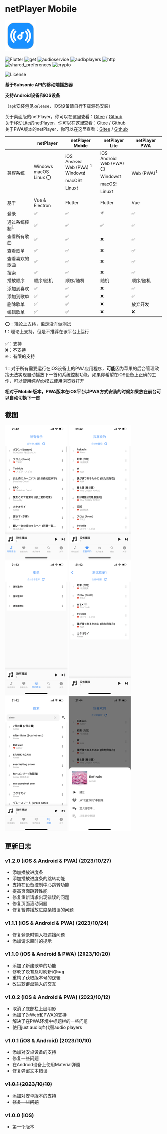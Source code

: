# netPlayer Mobile

<img src="./_assets/icon.png" width="100px">

![Flutter](https://img.shields.io/badge/Flutter-3.13-blue?logo=Flutter)
![get](https://img.shields.io/badge/get-4.6.5-red)
![audioservice](https://img.shields.io/badge/audio_service-0.18.10-green)
![audioplayers](https://img.shields.io/badge/audioplayers-1.1.0-yellow)
![http](https://img.shields.io/badge/http-1.1.0-orange)
![shared_preferences](https://img.shields.io/badge/shared_preferences-2.2.0-lightgreen)
![crypto](https://img.shields.io/badge/crypto-3.0.3-lightblue)

![License](https://img.shields.io/badge/License-MIT-dark_green)

**基于Subsonic API的移动端播放器**

**支持Android设备和iOS设备**

（`apk`安装包见`Release`，iOS设备请自行下载源码安装）

关于桌面版的netPlayer，你可以在这里查看：[Gitee](https://gitee.com/Ryan-zhou/net-player) / [Github](https://github.com/Zhoucheng133/net-player)  
关于移动Lite的netPlayer，你可以在这里查看：[Gitee](https://gitee.com/Ryan-zhou/net-player_-lite) / [Github](https://github.com/Zhoucheng133/neyPlayer_Lite)  
关于PWA版本的netPlayer，你可以在这里查看：[Gitee](https://gitee.com/Ryan-zhou/net-player-pwa) / [Github](https://github.com/Zhoucheng133/netPlayer-PWA)


|                          | netPlayer                       | netPlayer Mobile                                             | netPlayer Lite                                               | netPlayer PWA         |
| ------------------------ | ------------------------------- | ------------------------------------------------------------ | ------------------------------------------------------------ | --------------------- |
| 兼容系统                 | Windows<br />macOS<br />Linux ⭕ | iOS<br />Android<br />Web (PWA) <sup>1</sup><br />Windows❗<br />macOS❗<br />Linux❗ | iOS<br />Android<br />Web (PWA) ⭕<br />Windows❗<br />macOS❗<br />Linux❗ | Web (PWA)<sup>1</sup> |
| 基于                     | Vue & Electron                  | Flutter                                                      | Flutter                                                      | Vue                   |
| 登录                     | ✅                               | ✅                                                            | ✳️                                                            | ✅                     |
| 通过系统控制<sup>1</sup> | ✅                               | ✅                                                            | ✅                                                            | ✅                     |
| 查看所有歌曲             | ✅                               | ✅                                                            | ❌                                                            | ✅                     |
| 查看歌单                 | ✅                               | ✅                                                            | ❌                                                            | ✅                     |
| 查看喜欢的歌曲           | ✅                               | ✅                                                            | ❌                                                            | ✅                     |
| 搜索                     | ✅                               | ✅                                                            | ❌                                                            | ✅                     |
| 播放顺序                 | 顺序/随机                       | 顺序/随机                                                    | 随机                                                         | 顺序/随机             |
| 添加到喜欢               | ✅                               | ✅                                                            | ❌                                                            | ✅                     |
| 添加到歌单               | ✅                               | ✅                                                            | ❌                                                            | ✅                     |
| 删除歌单                 | ✅                               | ✅                                                            | ❌                                                            | 放弃开发              |
| 编辑歌单                 | ✅                               | ✅                                                            | ❌                                                            | ❌                     |

⭕：理论上支持，但是没有做测试  
❗：理论上支持，但是不推荐在该平台上运行

✅：支持  
❌：不支持  
✳️：有限的支持

1：对于所有需要运行在iOS设备上的PWA应用程序，**可能**因为苹果的后台管理政策无法实现自动播放下一首和系统控制功能，如果你希望在iOS设备上正确的工作，可以使用纯Web模式使用浏览器打开

**相对于Mobile版本，PWA版本在iOS平台以PWA方式安装的时候如果放在前台可以自动切换下一首**

## 截图
<img src="./_assets/截图1.PNG" alt="netPlayer_Lite_截图.jpg" width="200px" />
<img src="./_assets/截图2.PNG" alt="netPlayer_Lite_截图.jpg" width="200px" />
<img src="./_assets/截图3.PNG" alt="netPlayer_Lite_截图.jpg" width="200px" />
<img src="./_assets/截图4.PNG" alt="netPlayer_Lite_截图.jpg" width="200px" />
<img src="./_assets/截图5.PNG" alt="netPlayer_Lite_截图.jpg" width="200px" />
<img src="./_assets/截图6.PNG" alt="netPlayer_Lite_截图.jpg" width="200px" />

## 更新日志

### v1.2.0 (iOS & Android & PWA) (2023/10/27)
- 添加播放进度条
- 添加播放进度条的跳转功能
- 支持在设备控制中心跳转功能
- 提高页面跳转性能
- 修复重新请求出现错误的问题
- 修复页面滚动问题
- 修复暂停播放进度条错误的问题

### v1.1.1 (iOS & Android & PWA) (2023/10/24)
- 修复登录时输入框遮挡问题
- 添加请求超时的提示

### v1.1.0 (iOS & Android & PWA) (2023/10/20)
- 添加了新建歌单的功能
- 修改了没有及时刷新的bug
- 重构了获取版本号的逻辑
- 改进软键盘输入的交互

### v1.0.2 (iOS & Android & PWA) (2023/10/12)
- 取消了底部栏上层阴影
- 添加了对Web和PWA的支持
- 解决了在PWA环境中标题栏的一些问题
- 使用just audio库代替audio players

### v1.0.1 (iOS & Android) (2023/10/10)
- 添加对安卓设备的支持
- 修复一些问题
- 在Android设备上使用Material弹窗
- 修复弹窗文本错误

### ~~v1.0.1 (2023/10/10)~~
- ~~添加对安卓版本的支持~~
- ~~修复一些问题~~

### v1.0.0 (iOS)
- 第一个版本